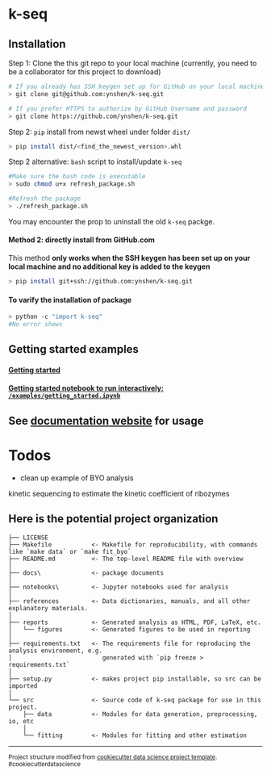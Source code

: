 k-seq
==============================


## Installation

Step 1: Clone the this git repo to your local machine (currently, you need to be a collaborator for this project to download)

```bash
# If you already has SSH keygen set up for GitHub on your local machine
> git clone git@github.com:ynshen/k-seq.git

# If you prefer HTTPS to authorize by GitHub Username and password
> git clone https://github.com/ynshen/k-seq.git
```

Step 2: `pip` install from newst wheel under folder `dist/`

```bash
> pip install dist/<find_the_newest_version>.whl
```

Step 2 alternative: `bash` script to install/update `k-seq`
```bash
#Make sure the bash code is executable
> sudo chmod u+x refresh_package.sh

#Refresh the package
> ./refresh_package.sh
```
You may encounter the prop to uninstall the old `k-seq` packge.


#### Method 2: directly install from GitHub.com
This method **only works when the SSH keygen has been set up on your local machine and no additional key is added to the
keygen**

```bash
> pip install git+ssh://github.com:ynshen/k-seq.git
```

#### To varify the installation of package
```bash
> python -c "import k-seq"
#No error shows
```

## Getting started examples

#### [Getting started](https://github.com/ynshen/k-seq/tree/master/examples/)

#### [Getting started notebook to run interactively: `/examples/getting_started.ipynb`](https://github.com/ynshen/k-seq/blob/master/examples/getting_started.ipynb)

## See [documentation website](https://ynshen.github.io/k-seq/) for usage


# Todos
- clean up example of BYO analysis


kinetic sequencing to estimate the kinetic coefficient of ribozymes

Here is the potential project organization
------------
    ├── LICENSE
    ├── Makefile           <- Makefile for reproducibility, with commands like `make data` or `make fit_byo`
    ├── README.md          <- The top-level README file with overview
    │
    ├── docs\              <- package documents
    │
    ├── notebooks\         <- Jupyter notebooks used for analysis
    │
    ├── references         <- Data dictionaries, manuals, and all other explanatory materials.
    │
    ├── reports            <- Generated analysis as HTML, PDF, LaTeX, etc.
    │   └── figures        <- Generated figures to be used in reporting
    │
    ├── requirements.txt   <- The requirements file for reproducing the analysis environment, e.g.
    │                         generated with `pip freeze > requirements.txt`
    │
    ├── setup.py           <- makes project pip installable, so src can be imported
    │
    └── src                <- Source code of k-seq package for use in this project.
        ├── data           <- Modules for data generation, preprocessing, io, etc
        │
        └── fitting        <- Modules for fitting and other estimation



--------

<p><small>Project structure modified from <a target="_blank" href="https://drivendata.github.io/cookiecutter-data-science/">cookiecutter data science project template</a>. #cookiecutterdatascience</small></p>
